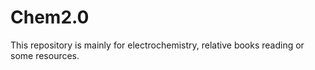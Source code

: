 # Chem2.0
This repository is mainly for electrochemistry, relative books reading or some resources.
